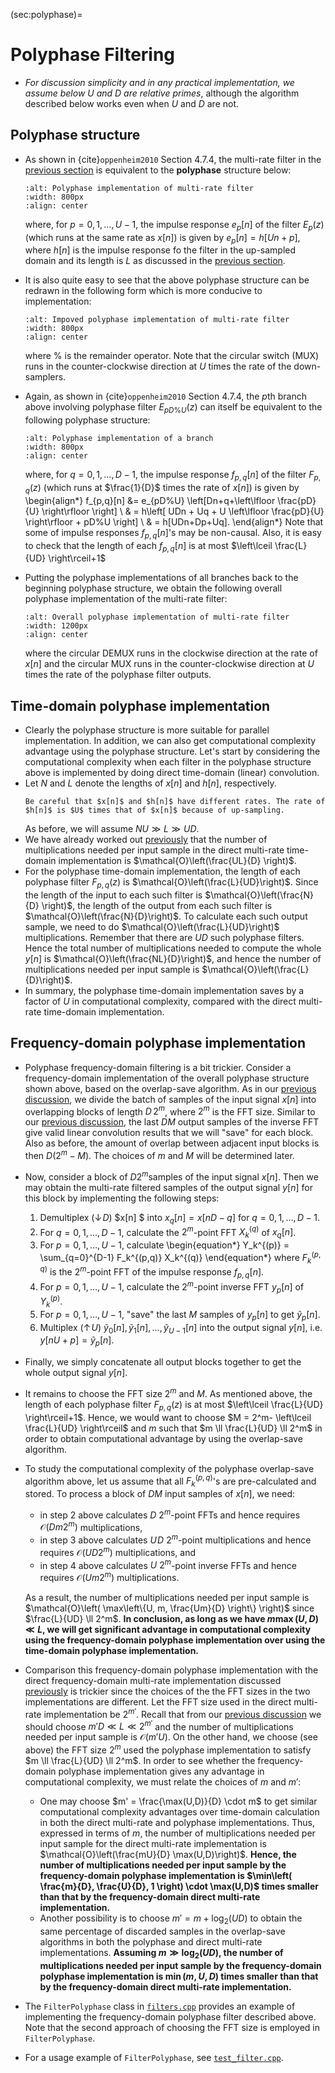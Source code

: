 (sec:polyphase)=
# Polyphase Filtering 

* *For discussion simplicity and in any practical implementation, we
  assume below $U$ and $D$ are relative primes*, although the
  algorithm described below works even when $U$ and $D$ are not.

## Polyphase structure
* As shown in {cite}`oppenheim2010` Section 4.7.4, the multi-rate
  filter in the [previous section](sec:multirate) is equivalent to the
  **polyphase** structure below:
  ```{image} ../figures/polyphase.png
  :alt: Polyphase implementation of multi-rate filter
  :width: 800px
  :align: center
  ``` 
  where, for $p=0,1, \ldots, U-1$, the impulse response $e_p[n]$ of
  the filter $E_p(z)$ (which runs at the same rate as $x[n]$) is
  given by $e_p[n] = h[Un+p]$, where $h[n]$ is the impulse response fo
  the filter in the up-sampled domain and its length is $L$ as
  discussed in the [previous section](sec:multirate).

* It is also quite easy to see that the above polyphase structure can
  be redrawn in the following form which is more conducive to
  implementation:
  ```{image} ../figures/polyphase_imp.png
  :alt: Impoved polyphase implementation of multi-rate filter
  :width: 800px
  :align: center
  ``` 
  where $\%$ is the remainder operator. Note that the circular switch 
  (MUX) runs in the counter-clockwise direction at $U$ times the 
  rate of the down-samplers.

* Again, as shown in {cite}`oppenheim2010` Section 4.7.4, the $p$th
  branch above involving polyphase filter $E_{pD\%U}(z)$ can itself be
  equivalent to the following polyphase structure:
  ```{image} ../figures/polyphase_branch.png
  :alt: Polyphase implementation of a branch
  :width: 800px
  :align: center
  ``` 
  where, for $q=0,1, \ldots, D-1$, the impulse response 
  $f_{p,q}[n]$ of the filter $F_{p,q}(z)$ (which runs at $\frac{1}{D}$ times
  the rate of $x[n]$) is given by
  \begin{align*}
  f_{p,q}[n] 
  &= e_{pD\%U} \left[Dn+q+\left\lfloor \frac{pD}{U} \right\rfloor \right]  \\
  & = h\left[ UDn + Uq + U \left\lfloor \frac{pD}{U} \right\rfloor + pD\%U \right] \\
  & = h[UDn+Dp+Uq].
  \end{align*}
  Note that some of impulse responses $f_{p,q}[n]$'s may be non-causal.
  Also, it is easy to check that the length of each $f_{p,q}[n]$ is at
  most $\left\lceil \frac{L}{UD} \right\rceil+1$

* Putting the polyphase implementations of all branches back to the
  beginning polyphase structure, we obtain the following overall
  polyphase implementation of the multi-rate filter:
  ```{image} ../figures/polyphase_overall.png
  :alt: Overall polyphase implementation of multi-rate filter
  :width: 1200px
  :align: center
  ``` 
  where the circular DEMUX runs in the clockwise direction at the rate
  of $x[n]$ and the circular MUX runs in the counter-clockwise direction
  at $U$ times the rate of the polyphase filter outputs.

## Time-domain polyphase implementation
* Clearly the polyphase structure is more suitable for parallel
implementation. In addition, we can also get computational complexity
advantage using the polyphase structure. Let's start by considering
the computational complexity when each filter in the polyphase
structure above is implemented by doing direct time-domain (linear)
convolution.
* Let $N$ and $L$ denote the lengths of $x[n]$ and $h[n]$,
  respectively. 
  ```{caution}
  Be careful that $x[n]$ and $h[n]$ have different rates. The rate of
  $h[n]$ is $U$ times that of $x[n]$ because of up-sampling.
  ```
  As before, we will assume $NU \gg L \gg UD$.
* We have already worked out [previously](sec:multirate) that the number of
multiplications needed per input sample in the direct multi-rate
time-domain implementation is $\mathcal{O}\left(\frac{UL}{D} \right)$.
* For the polyphase time-domain implementation, the length of each
polyphase filter $F_{p,q}(z)$ is
$\mathcal{O}\left(\frac{L}{UD}\right)$. Since the length of the input
to each such filter is $\mathcal{O}\left(\frac{N}{D} \right)$, the
length of the output from each such filter is
$\mathcal{O}\left(\frac{N}{D}\right)$. To calculate each such output
sample, we need to do $\mathcal{O}\left(\frac{L}{UD}\right)$
multiplications. Remember that there are $UD$ such polyphase filters.
Hence the total number of multiplications needed to compute the whole
$y[n]$ is $\mathcal{O}\left(\frac{NL}{D}\right)$, and hence the number
of multiplications needed per input sample is
$\mathcal{O}\left(\frac{L}{D}\right)$.
* In summary, the polyphase time-domain implementation saves by a
factor of $U$ in computational complexity, compared with the direct
multi-rate time-domain implementation.

## Frequency-domain polyphase implementation
* Polyphase frequency-domain filtering is a bit trickier. Consider a
  frequency-domain implementation of the overall polyphase structure 
  shown above, based on the overlap-save algorithm. As in our
  [previous discussion](sec:osa), we divide the batch of samples of
  the input signal $x[n]$ into overlapping blocks of length $D\, 2^m$,
  where $2^m$ is the FFT size. Similar to our [previous discussion](sec:osa), 
  the last $DM$ output samples of the inverse FFT give valid linear
  convolution results that we will "save" for each block. Also as
  before, the amount of overlap between adjacent input blocks is then
  $D(2^m-M)$. The choices of $m$ and $M$ will be determined later. 
* Now, consider a block of $D2^m$samples of the input signal
  $x[n]$. Then we may obtain the multi-rate filtered samples of the
  output signal $y[n]$ for this block by implementing the following steps:
  1. Demultiplex ($\downarrow\! D$) $x[n] $ into $x_q[n] = x[nD-q]$ for $q=0,1,\ldots,D-1$.
  1. For $q=0,1,\ldots,D-1$, calculate the $2^m$-point FFT $X_k^{(q)}$ of $x_q[n]$.
  1. For $p=0,1,\ldots,U-1$, calculate 
      \begin{equation*}
      Y_k^{(p)} = \sum_{q=0}^{D-1} F_k^{(p,q)} X_k^{(q)}
      \end{equation*}
      where $F_k^{(p,q)}$ is the $2^m$-point FFT of the impulse response $f_{p,q}[n]$.
  1. For $p=0,1,\ldots,U-1$, calculate the $2^m$-point inverse FFT $y_p[n]$ of $Y_k^{(p)}$.
  1. For $p=0,1,\ldots,U-1$, "save" the last $M$ samples of $y_p[n]$ to get $\tilde y_p[n]$. 
  1. Multiplex ($\uparrow\! U$) $\tilde y_0[n], \tilde y_1[n], \ldots, \tilde y_{U-1}[n]$
      into the output signal $y[n]$, i.e. $y[n U + p] = \tilde y_p[n]$.
  
* Finally, we simply concatenate all output blocks together to get the
  whole output signal $y[n]$.

* It remains to choose the FFT size $2^m$ and $M$. As mentioned above,
  the length of each polyphase filter $F_{p,q}(z)$ is at most 
  $\left\lceil \frac{L}{UD} \right\rceil+1$. Hence, we would want to choose
  $M = 2^m- \left\lceil \frac{L}{UD} \right\rceil$ and $m$ such that 
  $m \ll \frac{L}{UD} \ll 2^m$ in order to obtain computational advantage
  by using the overlap-save algorithm. 

* To study the computational complexity of the polyphase overlap-save
  algorithm above, let us assume that all $F_k^{(p,q)}$'s are
  pre-calculated and stored. To process a block of $DM$ input samples
  of $x[n]$, we need:
  - in step 2 above calculates $D \ 2^m$-point FFTs and hence requires
     $\mathcal{O}(D m 2^m)$ multiplications, 
  - in step 3 above calculates $U\!D \  2^m$-point multiplications and 
     hence requires $\mathcal{O}(UD2^m)$ multiplications, and
  - in step 4 above calculates $U \ 2^m$-point inverse FFTs and hence
     requires $\mathcal{O}(U m 2^m)$ multiplications.
  
  As a result, the number of multiplications needed per input sample
  is $\mathcal{O}\left( \max\left\{U, m, \frac{Um}{D} \right\}
  \right)$ since $\frac{L}{UD} \ll 2^m$. **In conclusion, as long as we
  have $m \max(U,D) \ll L$, we will get significant advantage in 
  computational complexity using
  the frequency-domain polyphase implementation over using the
  time-domain polyphase implementation.**

* Comparison this frequency-domain polyphase implementation with the
  direct frequency-domain multi-rate implementation discussed
  [previously](sec:multirate) is trickier since the choices of the the
  FFT sizes in the two implementations are different. Let the FFT size
  used in the direct multi-rate implementation be $2^{m'}$. Recall that
  from our [previous discussion](sec:multirate) we should choose $m'D
  \ll L\ll 2^{m'}$ and the number of multiplications needed per input
  sample is $\mathcal{O}(m' U)$. On the other hand, we choose (see
  above) the FFT size $2^m$ used the polyphase implementation to satisfy
  $m \ll \frac{L}{UD} \ll 2^m$. In order to see whether the
  frequency-domain polyphase implementation gives any 
  advantage in computational complexity, we must relate the choices of
  $m$ and $m'$:
  - One may choose $m' = \frac{\max(U,D)}{D} \cdot m$ to get similar
    computational complexity advantages over time-domain calculation in
    both the direct multi-rate and polyphase implementations. Thus,
    expressed in terms of $m$, the number of multiplications needed
    per input sample for the direct multi-rate implementation is
    $\mathcal{O}\left(\frac{mU}{D} \max(U,D)\right)$. **Hence,
    the number of multiplications needed per input sample by the
    frequency-domain polyphase implementation is $\min\left(
    \frac{m}{D}, \frac{U}{D}, 1 \right) \cdot \max(U,D)$ times smaller
    than that by the frequency-domain direct multi-rate
    implementation.** 
  - Another possibility is to choose $m' = m + \log_2 (UD)$ to obtain
    the same percentage of discarded samples in the overlap-save
    algorithms in both the polyphase and direct multi-rate
    implementations. **Assuming $m \gg \log_2 (UD)$, the number of
    multiplications needed per input sample by the frequency-domain
    polyphase implementation is $\min\left( m, U, D \right)$ times
    smaller than that by the frequency-domain direct multi-rate
    implementation.**

* The `FilterPolyphase` class in [`filters.cpp`](code:filters_cpp)
    provides an example of implementing the frequency-domain polyphase
    filter described above. Note that the second approach of choosing
    the FFT size is employed in `FilterPolyphase`.
* For a usage example of `FilterPolyphase`, see
  [`test_filter.cpp`](code:test_filters).

